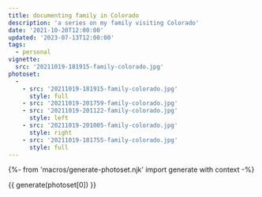 ```yaml
---
title: documenting family in Colorado
description: 'a series on my family visiting Colorado'
date: '2021-10-20T12:00:00'
updated: '2023-07-13T12:00:00'
tags:
  - personal
vignette: 
  src: '20211019-181915-family-colorado.jpg'
photoset:
  - 
    - src: '20211019-181915-family-colorado.jpg'
      style: full
    - src: '20211019-201759-family-colorado.jpg'
    - src: '20211019-201122-family-colorado.jpg'
      style: left
    - src: '20211019-201005-family-colorado.jpg'
      style: right
    - src: '20211019-181755-family-colorado.jpg'
      style: full
---
```


{%- from 'macros/generate-photoset.njk' import generate with context -%}

{{ generate(photoset[0]) }}


